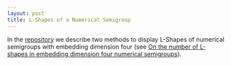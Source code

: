 ```yaml
---
layout: post
title: L-Shapes of a Numerical Semigroup
---
```


In the [repository](https://github.com/numerical-semigroups/LShapes) we describe two methods to display L-Shapes of numerical semigroups with embedding dimension four (see [On the number of L-shapes in embedding dimension four numerical semigroups](https://www.sciencedirect.com/science/article/pii/S0012365X15001922)).
